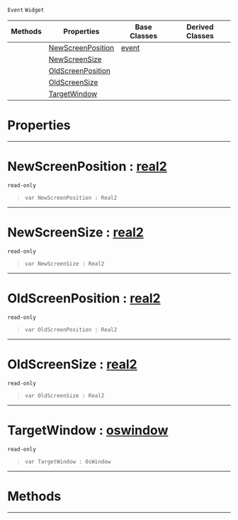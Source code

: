  `Event` `Widget`



|Methods|Properties|Base Classes|Derived Classes|
|---|---|---|---|
| |[ NewScreenPosition](https://plasmaengine.github.io/PlasmaDocs/Plasma1/C++/code_reference/class_reference/mainwindowtransformevent.markdown#newscreenposition-plasma-e)|[event](https://plasmaengine.github.io/PlasmaDocs/Plasma1/C++/code_reference/class_reference/event.markdown)| |
| |[ NewScreenSize](https://plasmaengine.github.io/PlasmaDocs/Plasma1/C++/code_reference/class_reference/mainwindowtransformevent.markdown#newscreensize-plasma-engin)| | |
| |[ OldScreenPosition](https://plasmaengine.github.io/PlasmaDocs/Plasma1/C++/code_reference/class_reference/mainwindowtransformevent.markdown#oldscreenposition-plasma-e)| | |
| |[ OldScreenSize](https://plasmaengine.github.io/PlasmaDocs/Plasma1/C++/code_reference/class_reference/mainwindowtransformevent.markdown#oldscreensize-plasma-engin)| | |
| |[ TargetWindow](https://plasmaengine.github.io/PlasmaDocs/Plasma1/C++/code_reference/class_reference/mainwindowtransformevent.markdown#targetwindow-plasma-engine)| | |


 #  Properties


---  
 #  NewScreenPosition : [real2](https://plasmaengine.github.io/PlasmaDocs/Plasma1/C++/code_reference/lightning_base_types/real2.markdown)

 `read-only`

> 
> ``` lang=cpp, name=Lightning
> var NewScreenPosition : Real2


---  
 #  NewScreenSize : [real2](https://plasmaengine.github.io/PlasmaDocs/Plasma1/C++/code_reference/lightning_base_types/real2.markdown)

 `read-only`

> 
> ``` lang=cpp, name=Lightning
> var NewScreenSize : Real2


---  
 #  OldScreenPosition : [real2](https://plasmaengine.github.io/PlasmaDocs/Plasma1/C++/code_reference/lightning_base_types/real2.markdown)

 `read-only`

> 
> ``` lang=cpp, name=Lightning
> var OldScreenPosition : Real2


---  
 #  OldScreenSize : [real2](https://plasmaengine.github.io/PlasmaDocs/Plasma1/C++/code_reference/lightning_base_types/real2.markdown)

 `read-only`

> 
> ``` lang=cpp, name=Lightning
> var OldScreenSize : Real2


---  
 #  TargetWindow : [oswindow](https://plasmaengine.github.io/PlasmaDocs/Plasma1/C++/code_reference/class_reference/oswindow.markdown)

 `read-only`

> 
> ``` lang=cpp, name=Lightning
> var TargetWindow : OsWindow


---  
 #  Methods


---  
 

 